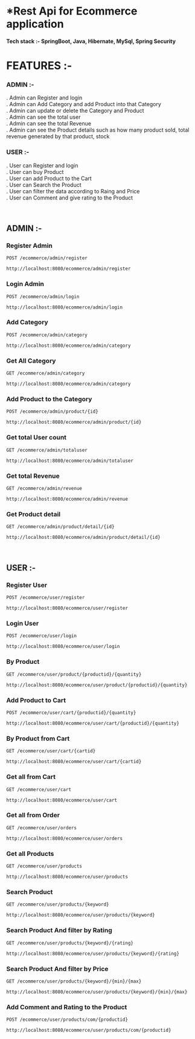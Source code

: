 # *Rest Api for Ecommerce application

#### Tech stack :- SpringBoot, Java, Hibernate, MySql, Spring Security

# FEATURES :-<br>
### ADMIN :-
. Admin can Register and login <br>
. Admin can Add Category and add Product into that Category<br>
. Admin can update or delete the Category and Product<br>
. Admin can see the total user <br>
. Admin can see the total Revenue <br>
. Admin can see the Product details such as how many product sold, total revenue generated by that product, stock <br>

### USER :-
. User can Register and login <br>
. User can buy Product<br>
. User can add Product to the Cart<br>
. User can Search the Product <br>
. User can filter the data according to Raing and Price <br>
. User can Comment and give rating to the Product <br>


&nbsp;

## ADMIN :-
### Register Admin
`POST /ecommerce/admin/register`
```
http://localhost:8080/ecommerce/admin/register
```
### Login Admin
`POST /ecommerce/admin/login`
```
http://localhost:8080/ecommerce/admin/login
```
### Add Category
`POST /ecommerce/admin/category`
```
http://localhost:8080/ecommerce/admin/category
```
### Get All Category
`GET /ecommerce/admin/category`
```
http://localhost:8080/ecommerce/admin/category
```
### Add Product to the Category
`POST /ecommerce/admin/product/{id}`
```
http://localhost:8080/ecommerce/admin/product/{id}
```
### Get total User count
`GET /ecommerce/admin/totaluser`
```
http://localhost:8080/ecommerce/admin/totaluser
```
### Get total Revenue
`GET /ecommerce/admin/revenue`
```
http://localhost:8080/ecommerce/admin/revenue
```
### Get Product detail
`GET /ecommerce/admin/product/detail/{id}`
```
http://localhost:8080/ecommerce/admin/product/detail/{id}
```

&nbsp;

## USER :-
### Register User
`POST /ecommerce/user/register`
```
http://localhost:8080/ecommerce/user/register
```
### Login User
`POST /ecommerce/user/login`
```
http://localhost:8080/ecommerce/user/login
```
### By Product
`GET /ecommerce/user/product/{productid}/{quantity}`
```
http://localhost:8080/ecommerce/user/product/{productid}/{quantity}
```
### Add Product to Cart
`POST /ecommerce/user/cart/{productid}/{quantity}`
```
http://localhost:8080/ecommerce/user/cart/{productid}/{quantity}
```
### By Product from Cart
`GET /ecommerce/user/cart/{cartid}`
```
http://localhost:8080/ecommerce/user/cart/{cartid}
```
### Get all from Cart 
`GET /ecommerce/user/cart`
```
http://localhost:8080/ecommerce/user/cart
```
### Get all from Order 
`GET /ecommerce/user/orders`
```
http://localhost:8080/ecommerce/user/orders
```
### Get all Products
`GET /ecommerce/user/products`
```
http://localhost:8080/ecommerce/user/products
```
### Search Product
`GET /ecommerce/user/products/{keyword}`
```
http://localhost:8080/ecommerce/user/products/{keyword}
```
### Search Product And filter by Rating
`GET /ecommerce/user/products/{keyword}/{rating}`
```
http://localhost:8080/ecommerce/user/products/{keyword}/{rating}
```
### Search Product And filter by Price
`GET /ecommerce/user/products/{keyword}/{min}/{max}`
```
http://localhost:8080/ecommerce/user/products/{keyword}/{min}/{max}
```
### Add Comment and Rating to the Product
`POST /ecommerce/user/products/com/{productid}`
```
http://localhost:8080/ecommerce/user/products/com/{productid}
```
